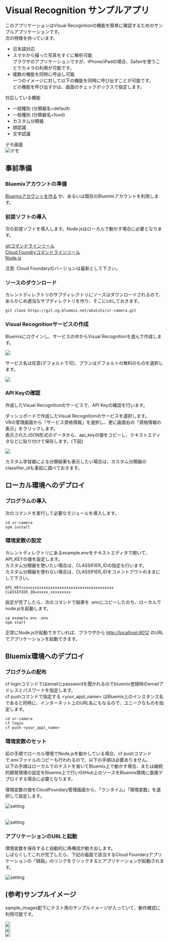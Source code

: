 # Visual Recognition サンプルアプリ 

このアプリケーションはVisual Recognitionの機能を簡単に確認するためのサンプルアプリケーションです。  
次の特徴を持っています。

* 日本語対応
* スマホから撮った写真をすぐに解析可能  
ブラウザのアプリケーションですが、iPhone/iPadの場合、Safariを使うことでカメラの利用が可能です。
* 複数の機能を同時に呼出し可能  
一つのイメージに対して以下の機能を同時に呼び出すことが可能です。  
どの機能を呼び出すかは、画面のチェックボックスで指定します。

対応している機能  

* 一般種別 (分類器名=default)
* 一般種別 (分類器名=food)
* カスタム分類器
* 顔認識
* 文字認識

デモ画面  
![デモ](readme_images/vr-demo.gif)


## 事前準備
### Bluemixアカウントの準備[Bluemixアカウントを作る][sign_up] か、あるいは既存のBluemixアカウントを利用します。 ### 前提ソフトの導入次の前提ソフトを導入します。Node.jsはローカルで動かす場合に必要となります。    [gitコマンドラインツール][git]  [Cloud Foundryコマンドラインツール][cloud_foundry]  [Node.js][node_js]   注意: Cloud Foundaryのバージョンは最新として下さい。 ### ソースのダウンロードカレントディレクトリのサブディレクトリにソースはダウンロードされるので、あらかじめ適当なサブディレクトリを作り、そこにcdしておきます。
  ```git clone https://git.ng.bluemix.net/akaishi/vr-camera.git```
### Visual Recognitionサービスの作成
Bluemixにログインし、サービスの中からVisual Recognitionを選んで作成します。  
  
![](readme_images/crt-vr-step1.png)  
  
サービス名は任意(デフォルトで可)、プランはデフォルトの無料のものを選択します。  
  
![](readme_images/crt-vr-step2.png)  
  
### API Keyの確認
作成したVisual Recognitionのサービスで、API Keyの確認を行います。  

ダッシュボードで作成したVisual Recognitionのサービスを選択します。  
VRの管理画面から「サービス資格情報」を選択し、更に画面右の「資格情報の表示」をクリックします。  
表示されたJSON形式のデータから、api_keyの値をコピーし、テキストエディタなどに貼り付けて保存します。(下図)  

![](readme_images/vr-step3.png)  
  
カスタム学習器による分類結果も表示したい場合は、カスタム分類器のclassifier_idも事前に調べておきます。  
  
## ローカル環境へのデプロイ### プログラムの導入次のコマンドを実行して必要なモジュールを導入します。  ```cd vr-cameranpm install```  ### 環境変数の設定カレントディレクトリにあるexample.envをテキストエディタで開いて、API\_KEYの値を設定します。  
カスタム分類器を使いたい場合は、CLASSIFIER\_IDの指定も行います。  
カスタム分類器を使わない場合は、CLASSIFIER\_IDをコメントアウトのままにして下さい。
  ```          API_KEY=xxxxxxxxxxxxxxxxxxxxxxxxxxxxxxxxxxxxxxxxCLASSIFIER_ID=xxxxx_xxxxxxxxx```          設定が完了したら、次のコマンドで結果を .envにコピーしたのち、ローカルでnode.jsを起動します。  ```cp example.env .envnpm start```正常にNode.jsが起動できていれば、ブラウザから [http://localhost:6012][local_url] のURLでアプリケーションを起動できます。


## Bluemix環境へのデプロイ### プログラムの配布cf loginコマンドではemailとpasswordを聞かれるのでbluemix登録時のemailアドレスとパスワードを指定します。   cf pushコマンドで指定する \<your\_appl\_name\> はBluemix上のインスタンス名であると同時に、インターネット上のURL名にもなるので、ユニークなものを指定します。  ```cd vr-cameracf logincf push <your_appl_name>```  ### 環境変数のセット前の手順でローカル環境でNode.jsを動かしている場合、cf pushコマンドで.envファイルのコピーも行われるので、以下の手順は必要ありません。  以下の手順はローカルでのテストを省いてBluemix上で動かす場合、または継続的開発環境の設定をBluemix上で行いGitHub上のソースをBluemix環境に直接デプロイする場合に必要となります。   環境変数の値をCloudFoundary管理画面から、「ランタイム」「環境変数」を選択して設定します。    ![setting](readme_images/vr-step4.png)    
　
　  ![setting](readme_images/vr-step5.png)    ### アプリケーションのURLと起動環境変数を保存すると自動的に再構成が動き出します。  しばらくしてこれが完了したら、下記の画面で該当するCloud Foundaryアプリケーションの「経路」のリンクをクリックするとアプリケーションが起動されます。  

![setting](readme_images/vr-step6.png)  

## (参考)サンプルイメージ
sample_images配下にテスト用のサンプルイメージが入っていて、動作確認に利用可能です。

![](sample_images/apple.png)  
![](sample_images/face1.png)  
![](sample_images/moji.png) 



[node_js]: https://nodejs.org/#download
[cloud_foundry]: https://github.com/cloudfoundry/cli#downloads
[git]: https://git-scm.com/downloads
[sign_up]: https://bluemix.net/registration
[local_url]: http://localhost:6012

